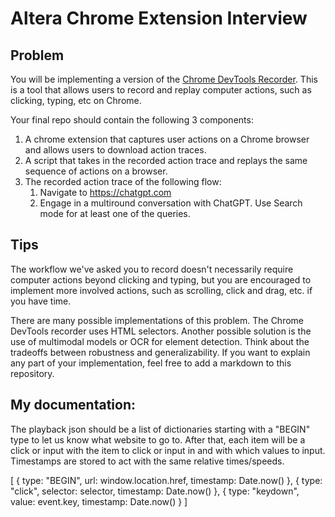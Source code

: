 # Altera Chrome Extension Interview

## Problem
You will be implementing a version of the [Chrome DevTools Recorder](https://developer.chrome.com/docs/devtools/recorder). This is a tool that allows users to record and replay computer actions, such as clicking, typing, etc on Chrome. 

Your final repo should contain the following 3 components:
1) A chrome extension that captures user actions on a Chrome browser and allows users to download action traces.
2) A script that takes in the recorded action trace and replays the same sequence of actions on a browser.
3) The recorded action trace of the following flow:
    1. Navigate to https://chatgpt.com
    2. Engage in a multiround conversation with ChatGPT. Use Search mode for at least one of the queries.

## Tips
The workflow we've asked you to record doesn't necessarily require computer actions beyond clicking and typing, but you are encouraged to implement more involved actions, such as scrolling, click and drag, etc. if you have time.

There are many possible implementations of this problem. The Chrome DevTools recorder uses HTML selectors. Another possible solution is the use of multimodal models or OCR for element detection. Think about the tradeoffs between robustness and generalizability. If you want to explain any part of your implementation, feel free to add a markdown to this repository. 

## My documentation:
The playback json should be a list of dictionaries starting with a "BEGIN" type to let us know what website to go to. After that, each item will be a click or input with the item to click or input in and with which values to input. Timestamps are stored to act with the same relative times/speeds.

[
    { type: "BEGIN", url: window.location.href, timestamp: Date.now() },
    { type: "click", selector: selector, timestamp: Date.now() },
    { type: "keydown", value: event.key, timestamp: Date.now() }
]
